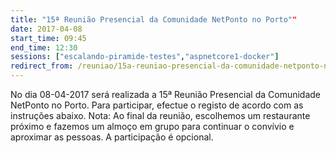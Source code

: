 ```yaml
---
title: "15ª Reunião Presencial da Comunidade NetPonto no Porto""
date: 2017-04-08
start_time: 09:45
end_time: 12:30
sessions: ["escalando-piramide-testes","aspnetcore1-docker"]
redirect_from: /reuniao/15a-reuniao-presencial-da-comunidade-netponto-no-porto/
---
```

No dia 08-04-2017 será realizada a 15ª Reunião Presencial da Comunidade NetPonto no Porto. Para participar, efectue o registo de acordo com as instruções abaixo.
Nota: Ao final da reunião, escolhemos um restaurante próximo e fazemos um almoço em grupo para continuar o convívio e aproximar as pessoas. A participação é opcional.